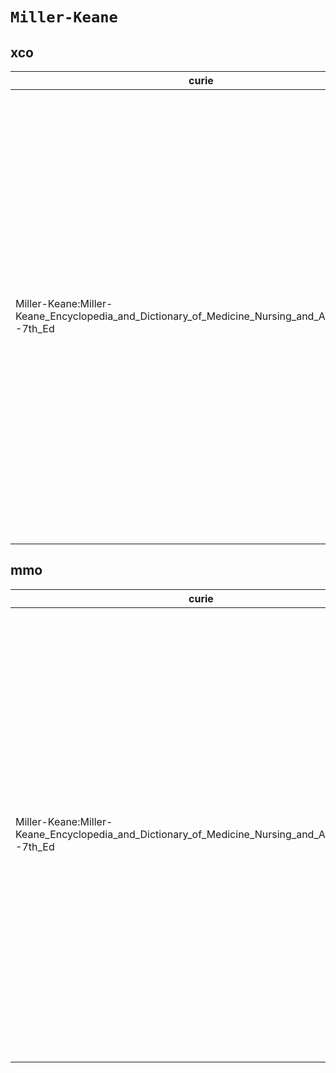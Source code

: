 # `Miller-Keane`

## xco

| curie                                                                                               |   usages | nodes                                                                                                                                                                                                                                                                                                                                                                                                                                                                                                                                                                                                                                                                                                                                                                                                                                                                                                                                                                                                                                                                                                                                                                                                                                                                                                                                                                                                                                                                                                                                                                                                                                                                                                                                                                                                                                                                                                                                                                                                                                                                                                            |
|-----------------------------------------------------------------------------------------------------|----------|------------------------------------------------------------------------------------------------------------------------------------------------------------------------------------------------------------------------------------------------------------------------------------------------------------------------------------------------------------------------------------------------------------------------------------------------------------------------------------------------------------------------------------------------------------------------------------------------------------------------------------------------------------------------------------------------------------------------------------------------------------------------------------------------------------------------------------------------------------------------------------------------------------------------------------------------------------------------------------------------------------------------------------------------------------------------------------------------------------------------------------------------------------------------------------------------------------------------------------------------------------------------------------------------------------------------------------------------------------------------------------------------------------------------------------------------------------------------------------------------------------------------------------------------------------------------------------------------------------------------------------------------------------------------------------------------------------------------------------------------------------------------------------------------------------------------------------------------------------------------------------------------------------------------------------------------------------------------------------------------------------------------------------------------------------------------------------------------------------------|
| Miller-Keane:Miller-Keane_Encyclopedia_and_Dictionary_of_Medicine_Nursing_and_Allied_Health--7th_Ed |       18 | [http://purl.obolibrary.org/obo/XCO:0000133](https://bioregistry.io/http://purl.obolibrary.org/obo/XCO:0000133), [http://purl.obolibrary.org/obo/XCO:0000181](https://bioregistry.io/http://purl.obolibrary.org/obo/XCO:0000181), [http://purl.obolibrary.org/obo/XCO:0000182](https://bioregistry.io/http://purl.obolibrary.org/obo/XCO:0000182), [http://purl.obolibrary.org/obo/XCO:0000183](https://bioregistry.io/http://purl.obolibrary.org/obo/XCO:0000183), [http://purl.obolibrary.org/obo/XCO:0000194](https://bioregistry.io/http://purl.obolibrary.org/obo/XCO:0000194), [http://purl.obolibrary.org/obo/XCO:0000214](https://bioregistry.io/http://purl.obolibrary.org/obo/XCO:0000214), [http://purl.obolibrary.org/obo/XCO:0000234](https://bioregistry.io/http://purl.obolibrary.org/obo/XCO:0000234), [http://purl.obolibrary.org/obo/XCO:0000246](https://bioregistry.io/http://purl.obolibrary.org/obo/XCO:0000246), [http://purl.obolibrary.org/obo/XCO:0000255](https://bioregistry.io/http://purl.obolibrary.org/obo/XCO:0000255), [http://purl.obolibrary.org/obo/XCO:0000260](https://bioregistry.io/http://purl.obolibrary.org/obo/XCO:0000260), [http://purl.obolibrary.org/obo/XCO:0000282](https://bioregistry.io/http://purl.obolibrary.org/obo/XCO:0000282), [http://purl.obolibrary.org/obo/XCO:0000283](https://bioregistry.io/http://purl.obolibrary.org/obo/XCO:0000283), [http://purl.obolibrary.org/obo/XCO:0000284](https://bioregistry.io/http://purl.obolibrary.org/obo/XCO:0000284), [http://purl.obolibrary.org/obo/XCO:0000363](https://bioregistry.io/http://purl.obolibrary.org/obo/XCO:0000363), [http://purl.obolibrary.org/obo/XCO:0000385](https://bioregistry.io/http://purl.obolibrary.org/obo/XCO:0000385), [http://purl.obolibrary.org/obo/XCO:0000517](https://bioregistry.io/http://purl.obolibrary.org/obo/XCO:0000517), [http://purl.obolibrary.org/obo/XCO:0000518](https://bioregistry.io/http://purl.obolibrary.org/obo/XCO:0000518), [http://purl.obolibrary.org/obo/XCO:0000519](https://bioregistry.io/http://purl.obolibrary.org/obo/XCO:0000519) |
## mmo

| curie                                                                                               |   usages | nodes                                                                                                                                                                                                                                                                                                                                                                                                                                                                                                                                                                                                                                                                                                                                                                                                                                                                                                                                                                                                                                                                                                                                                                                                                                                                                                                                                                                                                                                                                                                                                                                                                                                                                                                                                                                                                                                                                                                                                                                                                                                                                                            |
|-----------------------------------------------------------------------------------------------------|----------|------------------------------------------------------------------------------------------------------------------------------------------------------------------------------------------------------------------------------------------------------------------------------------------------------------------------------------------------------------------------------------------------------------------------------------------------------------------------------------------------------------------------------------------------------------------------------------------------------------------------------------------------------------------------------------------------------------------------------------------------------------------------------------------------------------------------------------------------------------------------------------------------------------------------------------------------------------------------------------------------------------------------------------------------------------------------------------------------------------------------------------------------------------------------------------------------------------------------------------------------------------------------------------------------------------------------------------------------------------------------------------------------------------------------------------------------------------------------------------------------------------------------------------------------------------------------------------------------------------------------------------------------------------------------------------------------------------------------------------------------------------------------------------------------------------------------------------------------------------------------------------------------------------------------------------------------------------------------------------------------------------------------------------------------------------------------------------------------------------------|
| Miller-Keane:Miller-Keane_Encyclopedia_and_Dictionary_of_Medicine_Nursing_and_Allied_Health--7th_Ed |       18 | [http://purl.obolibrary.org/obo/MMO:0000383](https://bioregistry.io/http://purl.obolibrary.org/obo/MMO:0000383), [http://purl.obolibrary.org/obo/MMO:0000384](https://bioregistry.io/http://purl.obolibrary.org/obo/MMO:0000384), [http://purl.obolibrary.org/obo/MMO:0000385](https://bioregistry.io/http://purl.obolibrary.org/obo/MMO:0000385), [http://purl.obolibrary.org/obo/MMO:0000427](https://bioregistry.io/http://purl.obolibrary.org/obo/MMO:0000427), [http://purl.obolibrary.org/obo/MMO:0000431](https://bioregistry.io/http://purl.obolibrary.org/obo/MMO:0000431), [http://purl.obolibrary.org/obo/MMO:0000441](https://bioregistry.io/http://purl.obolibrary.org/obo/MMO:0000441), [http://purl.obolibrary.org/obo/MMO:0000442](https://bioregistry.io/http://purl.obolibrary.org/obo/MMO:0000442), [http://purl.obolibrary.org/obo/MMO:0000449](https://bioregistry.io/http://purl.obolibrary.org/obo/MMO:0000449), [http://purl.obolibrary.org/obo/MMO:0000474](https://bioregistry.io/http://purl.obolibrary.org/obo/MMO:0000474), [http://purl.obolibrary.org/obo/MMO:0000480](https://bioregistry.io/http://purl.obolibrary.org/obo/MMO:0000480), [http://purl.obolibrary.org/obo/MMO:0000482](https://bioregistry.io/http://purl.obolibrary.org/obo/MMO:0000482), [http://purl.obolibrary.org/obo/MMO:0000484](https://bioregistry.io/http://purl.obolibrary.org/obo/MMO:0000484), [http://purl.obolibrary.org/obo/MMO:0000486](https://bioregistry.io/http://purl.obolibrary.org/obo/MMO:0000486), [http://purl.obolibrary.org/obo/MMO:0000488](https://bioregistry.io/http://purl.obolibrary.org/obo/MMO:0000488), [http://purl.obolibrary.org/obo/MMO:0000523](https://bioregistry.io/http://purl.obolibrary.org/obo/MMO:0000523), [http://purl.obolibrary.org/obo/MMO:0000524](https://bioregistry.io/http://purl.obolibrary.org/obo/MMO:0000524), [http://purl.obolibrary.org/obo/MMO:0000553](https://bioregistry.io/http://purl.obolibrary.org/obo/MMO:0000553), [http://purl.obolibrary.org/obo/MMO:0000631](https://bioregistry.io/http://purl.obolibrary.org/obo/MMO:0000631) |
